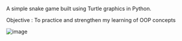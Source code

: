 A simple snake game built using Turtle graphics in Python.

Objective : To practice and strengthen my learning of OOP concepts

![image](https://github.com/user-attachments/assets/f2778a5c-dafc-4327-940f-f784a0d835e2)

